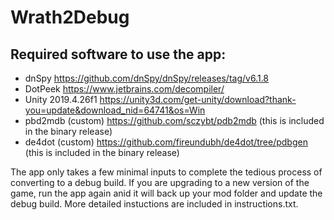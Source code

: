 # Wrath2Debug
 
## Required software to use the app:
 * dnSpy https://github.com/dnSpy/dnSpy/releases/tag/v6.1.8
 * DotPeek https://www.jetbrains.com/decompiler/
 * Unity 2019.4.26f1 https://unity3d.com/get-unity/download?thank-you=update&download_nid=64741&os=Win 
 * pbd2mdb (custom) https://github.com/sczybt/pdb2mdb (this is included in the binary release)
 * de4dot (custom) https://github.com/fireundubh/de4dot/tree/pdbgen (this is included in the binary release)
 
 The app only takes a few minimal inputs to complete the tedious process of converting to a debug build. If you are upgrading to a new version of the game, run the app again anid it will back up your mod folder and update the debug build. More detailed instuctions are included in instructions.txt.
